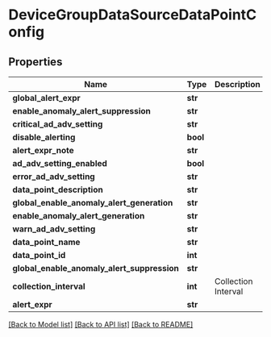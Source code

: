 # DeviceGroupDataSourceDataPointConfig

## Properties
Name | Type | Description | Notes
------------ | ------------- | ------------- | -------------
**global_alert_expr** | **str** |  | [optional] 
**enable_anomaly_alert_suppression** | **str** |  | [optional] 
**critical_ad_adv_setting** | **str** |  | [optional] 
**disable_alerting** | **bool** |  | [optional] 
**alert_expr_note** | **str** |  | [optional] 
**ad_adv_setting_enabled** | **bool** |  | [optional] 
**error_ad_adv_setting** | **str** |  | [optional] 
**data_point_description** | **str** |  | [optional] 
**global_enable_anomaly_alert_generation** | **str** |  | [optional] 
**enable_anomaly_alert_generation** | **str** |  | [optional] 
**warn_ad_adv_setting** | **str** |  | [optional] 
**data_point_name** | **str** |  | 
**data_point_id** | **int** |  | 
**global_enable_anomaly_alert_suppression** | **str** |  | [optional] 
**collection_interval** | **int** | Collection Interval | [optional] 
**alert_expr** | **str** |  | 

[[Back to Model list]](../README.md#documentation-for-models) [[Back to API list]](../README.md#documentation-for-api-endpoints) [[Back to README]](../README.md)


